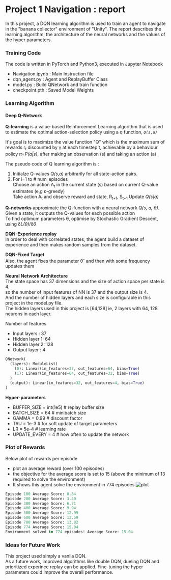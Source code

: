 # Project 1 Navigation : report

In this project, a DQN learning algorithm is used to train an agent to navigate in the "banana collector" environment of "Unity".
The report describes the learning algorithm, the architecture of the neural networks and the values of the hyper parameters.

### Training Code
The code is written in PyTorch and Python3, executed in Jupyter Notebook
- Navigation.ipynb	: Main Instruction file
- dqn_agent.py	: Agent and ReplayBuffer Class
- model.py	: Build QNetwork and train function
- checkpoint.pth : Saved Model Weights


### Learning Algorithm
#### Deep Q-Network

**Q-learning** is a value-based Reinforcement Learning algorithm that is used to estimate the optimal action-selection policy using a q function, *`Q(s,a)`*

It's goal is to maximize the value function "Q" which is the maximum sum of rewards r<sub>t</sub> discounted by &gamma; at each timestep t, achievable by a behaviour policy *&pi;=P(a|s)*, after making an
observation (s) and taking an action (a)

The pseudo code of Q learning algorithm is :
1. Initialze Q-values *Q(s,a)* arbitrarily for all state-action pairs.
2. For i=1 to # num_episodes <br/>
  Choose an action A<sub>t</sub> in the current state (s) based on current Q-value estimates (e,g &epsilon;-greedy) </br>
  Take action A<sub>t</sub> and observe reward and state, R<sub>t+1</sub>, S<sub>t+1</sub>
  Update *Q(s|a)* <br/>
  
**Q-networks** approximate the Q-function with a neural network *Q(s, a, θ)*. 
Given a state, it outputs the Q-values for each possible action <br/>
To find optimum parameters &theta;, optimise by Stochastic Gradient Descent, using &delta;*L(&theta;)*/&delta;*&theta;* <br/>

**DQN-Experience replay**<br/>
In order to deal with correlated states, the agent build a dataset of experience and then makes random samples from
the dataset.<br/>

**DQN-Fixed Target** <br/>
Also, the agent fixes the parameter &theta;<sup>-</sup> and then with some frequency updates them<br/>

**Neural Network Architecture**<br/>
The state space has 37 dimensions and the size of action space per state is 4.<br/>
so the number of input features of NN is 37 and the output size is 4.<br/>
And the number of hidden layers and each size is configurable in this project in the model.py file.<br/>
The hidden layers used in this project is [64,128] ie, 2 layers with 64, 128 neurons in each layer. <br/>

Number of features
* Input layers : 37
* Hidden layer 1: 64
* Hidden layer 2: 128
* Output layer : 4

~~~python
QNetwork(
  (layers): ModuleList(
    (0): Linear(in_features=37, out_features=64, bias=True)
    (1): Linear(in_features=64, out_features=32, bias=True)
  )
  (output): Linear(in_features=32, out_features=4, bias=True)
)
~~~

**Hyper-parameters**<br/>

- BUFFER_SIZE = int(1e5)  # replay buffer size
- BATCH_SIZE = 64         # minibatch size
- GAMMA = 0.99            # discount factor
- TAU = 1e-3              # for soft update of target parameters
- LR = 5e-4               # learning rate 
- UPDATE_EVERY = 4        # how often to update the network

### Plot of Rewards

Below plot of rewards per episode
- plot an average reward (over 100 episodes)
- the objective for the average score is set to 15 (above the minimum of 13 required to solve the environment)
- It shows this agent solve the environment in 774 episodes
![plot](https://github.com/ealbenque/demo-repo/assets/137990986/fe7ed600-4a37-4d68-bfbd-0b415588ac9b)

~~~python
Episode 100	Average Score: 0.84
Episode 200	Average Score: 3.40
Episode 300	Average Score: 6.71
Episode 400	Average Score: 9.94
Episode 500	Average Score: 12.99
Episode 600	Average Score: 13.59
Episode 700	Average Score: 13.82
Episode 774	Average Score: 15.04
Environment solved in 774 episodes!	Average Score: 15.04
~~~

### Ideas for Future Work
This project used simply a vanila DQN.<br/>
As a future work, improved algorithms like double DQN, dueling DQN and prioritized experince replay can be applied.
Fine-tuning the hyper parameters could improve the overall performance.
